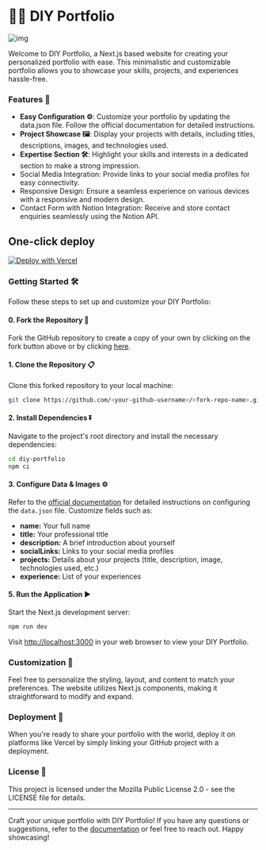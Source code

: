# 👨‍💻 DIY Portfolio
![img](https://i.ibb.co/wLrJDLZ/demo-diy-portfolio.png)

Welcome to DIY Portfolio, a Next.js based website for creating your personalized portfolio with ease. This minimalistic and customizable portfolio allows you to showcase your skills, projects, and experiences hassle-free.

### Features 🌟

- **Easy Configuration ⚙️**: Customize your portfolio by updating the data.json file. Follow the official documentation for detailed instructions.
- **Project Showcase 🖼️**: Display your projects with details, including titles, descriptions, images, and technologies used.
- **Expertise Section 🛠️**: Highlight your skills and interests in a dedicated section to make a strong impression.
- Social Media Integration: Provide links to your social media profiles for easy connectivity.
- Responsive Design: Ensure a seamless experience on various devices with a responsive and modern design.
- Contact Form with Notion Integration: Receive and store contact enquiries seamlessly using the Notion API.

## One-click deploy

[![Deploy with Vercel](https://vercel.com/button)](https://vercel.com/new/clone?repository-url=https%3A%2F%2Fgithub.com%2FManishReddyN%2Fdiy-portfolio&env=NOTION_API_KEY,NOTION_DB_ID,NOTION_USER_ID&envDescription=Notion%20API%20key%2C%20DB%20ID%20and%20User%20ID%20needed%20for%20the%20contact%20form%20population.%20Click%20on%20Learn%20More%20for%20more%20information.&envLink=https%3A%2F%2Fdocs.nmreddy.me%2Fdiy-portfolio%2Fadding-env-variables&project-name=my-portfolio&repository-name=my-portfolio&redirect-url=https%3A%2F%2Fdocs.nmreddy.me%2Fdiy-portfolio%2F&demo-title=Demo%20Portfolio&demo-description=A%20sample%20portfolio%20deployed%20on%20vercel.&demo-url=https%3A%2F%2Fdiy-portfolio-sample.vercel.app%2F&demo-image=https%3A%2F%2Fi.ibb.co%2FwLrJDLZ%2Fdemo-diy-portfolio.png)

### Getting Started 🛠️

Follow these steps to set up and customize your DIY Portfolio:

#### 0. Fork the Repository 🍴

Fork the GitHub repository to create a copy of your own by clicking on the fork button above or by clicking [here](https://github.com/ManishReddyN/diy-portfolio/fork).

#### 1. Clone the Repository 📋

Clone this forked repository to your local machine:

```bash
git clone https://github.com/<your-github-username>/<fork-repo-name>.git
```

#### 2. Install Dependencies ⏬

Navigate to the project's root directory and install the necessary dependencies:

```bash
cd diy-portfolio
npm ci
```

#### 3. Configure Data & Images ⚙️

Refer to the [official documentation](https://docs.nmreddy.me/diy-portfolio/configuring-data.json) for detailed instructions on configuring the `data.json` file. Customize fields such as:

* **name:** Your full name
* **title:** Your professional title
* **description:** A brief introduction about yourself
* **socialLinks:** Links to your social media profiles
* **projects:** Details about your projects (title, description, image, technologies used, etc.)
* **experience:** List of your experiences

#### 5. Run the Application ▶️

Start the Next.js development server:

```bash
npm run dev
```

Visit [http://localhost:3000](http://localhost:3000) in your web browser to view your DIY Portfolio.

### Customization 🎨

Feel free to personalize the styling, layout, and content to match your preferences. The website utilizes Next.js components, making it straightforward to modify and expand.

### Deployment 🚚

When you're ready to share your portfolio with the world, deploy it on platforms like Vercel by simply linking your GitHub project with a deployment.

### License 📝

This project is licensed under the Mozilla Public License 2.0 - see the LICENSE file for details.

***

Craft your unique portfolio with DIY Portfolio! If you have any questions or suggestions, refer to the [documentation](https://docs.nmreddy.me/diy-portfolio/) or feel free to reach out. Happy showcasing!
